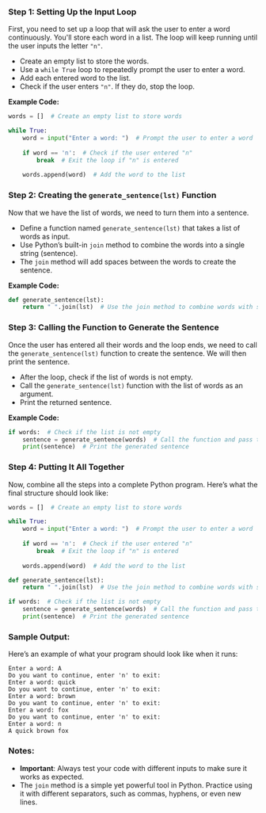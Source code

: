 ### **Step 1: Setting Up the Input Loop**
First, you need to set up a loop that will ask the user to enter a word continuously. You'll store each word in a list. The loop will keep running until the user inputs the letter `"n"`.

- Create an empty list to store the words.
- Use a `while True` loop to repeatedly prompt the user to enter a word.
- Add each entered word to the list.
- Check if the user enters `"n"`. If they do, stop the loop.

**Example Code:**

```python
words = []  # Create an empty list to store words

while True:
    word = input("Enter a word: ")  # Prompt the user to enter a word
    
    if word == 'n':  # Check if the user entered "n"
        break  # Exit the loop if "n" is entered
    
    words.append(word)  # Add the word to the list
```

### **Step 2: Creating the `generate_sentence(lst)` Function**
Now that we have the list of words, we need to turn them into a sentence.

- Define a function named `generate_sentence(lst)` that takes a list of words as input.
- Use Python’s built-in `join` method to combine the words into a single string (sentence).
- The `join` method will add spaces between the words to create the sentence.

**Example Code:**

```python
def generate_sentence(lst):
    return " ".join(lst)  # Use the join method to combine words with spaces
```

### **Step 3: Calling the Function to Generate the Sentence**
Once the user has entered all their words and the loop ends, we need to call the `generate_sentence(lst)` function to create the sentence. We will then print the sentence.

- After the loop, check if the list of words is not empty.
- Call the `generate_sentence(lst)` function with the list of words as an argument.
- Print the returned sentence.

**Example Code:**

```python
if words:  # Check if the list is not empty
    sentence = generate_sentence(words)  # Call the function and pass the list
    print(sentence)  # Print the generated sentence
```

### **Step 4: Putting It All Together**
Now, combine all the steps into a complete Python program. Here’s what the final structure should look like:

```python
words = []  # Create an empty list to store words

while True:
    word = input("Enter a word: ")  # Prompt the user to enter a word
    
    if word == 'n':  # Check if the user entered "n"
        break  # Exit the loop if "n" is entered
    
    words.append(word)  # Add the word to the list

def generate_sentence(lst):
    return " ".join(lst)  # Use the join method to combine words with spaces

if words:  # Check if the list is not empty
    sentence = generate_sentence(words)  # Call the function and pass the list
    print(sentence)  # Print the generated sentence
```

### **Sample Output:**
Here’s an example of what your program should look like when it runs:

```
Enter a word: A
Do you want to continue, enter 'n' to exit:
Enter a word: quick
Do you want to continue, enter 'n' to exit:
Enter a word: brown
Do you want to continue, enter 'n' to exit:
Enter a word: fox
Do you want to continue, enter 'n' to exit:
Enter a word: n
A quick brown fox
```

### **Notes:**
- **Important**: Always test your code with different inputs to make sure it works as expected.
- The `join` method is a simple yet powerful tool in Python. Practice using it with different separators, such as commas, hyphens, or even new lines.
